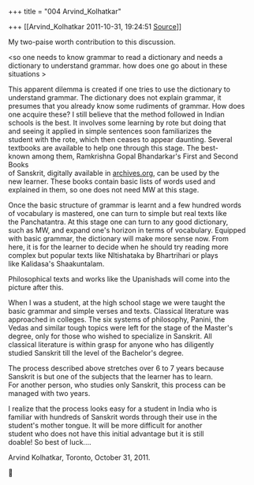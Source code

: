 +++
title = "004 Arvind_Kolhatkar"

+++
[[Arvind_Kolhatkar	2011-10-31, 19:24:51 [Source](https://groups.google.com/g/samskrita/c/9yGsspd7uTE)]]



My two-paise worth contribution to this discussion.  

  
\<so one needs to know grammar to read a dictionary and needs a  
dictionary to understand grammar. how does one go about in these  
situations \>  
  

This apparent dilemma is created if one tries to use the dictionary to  
understand grammar. The dictionary does not explain grammar, it  
presumes that you already know some rudiments of grammar. How does  
one acquire these? I still believe that the method followed in Indian  
schools is the best. It involves some learning by rote but doing that  
and seeing it applied in simple sentences soon familiarizes the  
student with the rote, which then ceases to appear daunting. Several  
textbooks are available to help one through this stage. The best-  
known among them, Ramkrishna Gopal Bhandarkar's First and Second Books  
of Sanskrit, digitally available in [archives.org](http://archives.org), can be used by the  
new learner. These books contain basic lists of words used and  
explained in them, so one does not need MW at this stage.  
  
Once the basic structure of grammar is learnt and a few hundred words  
of vocabulary is mastered, one can turn to simple but real texts like  
the Panchatantra. At this stage one can turn to any good dictionary,  
such as MW, and expand one's horizon in terms of vocabulary. Equipped  
with basic grammar, the dictionary will make more sense now. From  
here, it is for the learner to decide when he should try reading more  
complex but popular texts like NItishataka by Bhartrihari or plays  
like Kalidasa's Shaakuntalam.  
  
Philosophical texts and works like the Upanishads will come into the  
picture after this.  
  
When I was a student, at the high school stage we were taught the  
basic grammar and simple verses and texts. Classical literature was  
approached in colleges. The six systems of philosophy, Panini, the  
Vedas and similar tough topics were left for the stage of the Master's  
degree, only for those who wished to specialize in Sanskrit. All  
classical literature is within grasp for anyone who has diligently  
studied Sanskrit till the level of the Bachelor's degree.  
  
The process described above stretches over 6 to 7 years because  
Sanskrit is but one of the subjects that the learner has to learn.  
For another person, who studies only Sanskrit, this process can be  
managed with two years.  
  
I realize that the process looks easy for a student in India who is  
familiar with hundreds of Sanskrit words through their use in the  
student's mother tongue. It will be more difficult for another  
student who does not have this initial advantage but it is still  
doable! So best of luck....  
  
Arvind Kolhatkar, Toronto, October 31, 2011.  



